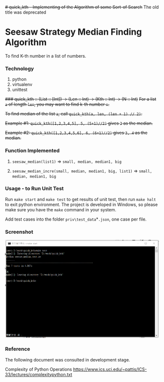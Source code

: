 ~~# quick_kth - Implementing of the Algorithm of some Sort-of Search~~
The old title was deprecated

# Seesaw Strategy Median Finding Algorithm

To find K-th number in a list of numbers.

### Technology
1. python
1. virtualenv
1. unittest

~~### quick_kth :: (List :: [Int]) -> (Len :: Int) -> (Kth :: Int) -> (N :: Int)~~
~~For a list `a` of length `len`, you may want to find k-th number `n`.~~

~~To find median of the list `a`, call `quick_kth(a, len, (len + 1) // 2)`.~~

~~Example #1: `quick_kth([1,2,3,4,5], 5, (5+1)//2)` gives `3` as the median.~~

~~Example #2: `quick_kth([1,2,3,4,5,6], 6, (6+1)//2)` gives `3, 4` as the median.~~

### Function Implemented

1. `seesaw_median(list1)` => `small, median, median1, big`

1. `seesaw_median_incre(small, median, median1, big, list1)` => `small, median, median1, big`

### Usage - to Run Unit Test
Run `make start` and `make test` to get results of unit test, then run `make halt` to exit python environment. The project is developed in Windows, so please make sure you have the `make` command in your system.

Add test cases into the folder `priv\test_data`*`.json`, one case per file.

### Screenshot

![screenshot](./rc/unittest.PNG "Result Unit Test")

### Reference
The following document was consulted in development stage.

Complexity of Python Operations https://www.ics.uci.edu/~pattis/ICS-33/lectures/complexitypython.txt

